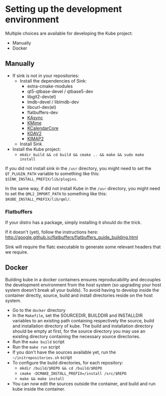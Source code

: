 # Setting up the development environment

Multiple choices are available for developing the Kube project:

- Manually
- Docker

## Manually

- If sink is not in your repositories:
    - Install the dependencies of Sink:
        - extra-cmake-modules
        - qt5-qtbase-devel / qtbase5-dev
        - libgit2-dev(el)
        - lmdb-devel / liblmdb-dev
        - libcurl-dev(el)
        - flatbuffers-dev
        - [KAsync](git://anongit.kde.org/kasync)
        - [KMime](git://anongit.kde.org/kmime)
        - [KCalendarCore](git://anongit.kde.org/kcalcore)
        - [KDAV2](git://anongit.kde.org/kdav2)
        - [KIMAP2](git://anongit.kde.org/kimap2)
    - Install Sink
- Install the Kube project:
    - `mkdir build && cd build && cmake .. && make && sudo make install`

If you did not install sink in the `/usr` directory, you might need to set the
`QT_PLUGIN_PATH` variable to something like this:
`$SINK_INSTALL_PREFIX/lib/plugins`.

In the same way, if did not install Kube in the `/usr` directory, you might
need to set the `QML2_IMPORT_PATH` to something like this:
`$KUBE_INSTALL_PREFIX/lib/qml/`.

### Flatbuffers

If your distro has a package, simply installing it should do the trick.

If it doesn't (yet), follow the instructions here: http://google.github.io/flatbuffers/flatbuffers_guide_building.html

Sink will require the flatc executable to generate some relevant headers that we require.

## Docker
Building kube in a docker containers ensures reproducability and decouples the development environment from the host system (so upgrading your host system doesn't break all your builds). To avoid having to develop inside the container directly, source, build and install directories reside on the host system.

- Go to the `docker` directory
- In the `Makefile`, set the SOURCEDIR, BUILDDIR and INSTALLDIR variables
  to an existing path containing respectively the source, build and
  installation directory of kube. The build and installation directory should be
  empty at first, for the source directory you may use an existing directory containing the necessary source directories.
- Run the `make build` script
- Run the `make run` script
- If you don't have the sources available yet, run the `~/initrepositories.sh` script
- To configure the build directories, for each repository:
    - `mkdir /build/$REPO && cd /build/$REPO`
    - `cmake -DCMAKE_INSTALL_PREFIX=/install /src/$REPO`
    - `make && make install`
- You can now edit the sources outside the container, and build and run kube inside the container.
